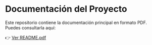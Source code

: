 # Documentación del Proyecto

Este repositorio contiene la documentación principal en formato PDF.  
Puedes consultarla aquí:

👉 [Ver README.pdf](./Readme.pdf)
